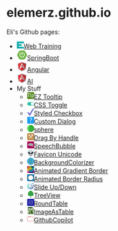 # elemerz.github.io
Eli's Github pages:
- ![Web Training](webtraining\favicon.png)[Web Training](webtraining\webtraining.html)
- ![SpringBoot](springboot\favicon.png)[SpringBoot](springboot\springboot.html)
- ![Angular](angular\favicon.png)[Angular](angular\angular.html)
- ![AI (Artifficial Intelligence)](angular\favicon.png)[AI](ai\ai.html)
- My Stuff
  - ![TipButton](my-stuff/tip-button/favicon-16x16.png)[EZ Tooltip](my-stuff/tip-button/index.html)
  - ![CSS Toggle](my-stuff/css-toggle/favicon-16x16.png)[CSS Toggle](my-stuff/css-toggle/index.html)
  - ![Styled Checkbox](my-stuff/styled-checkbox/favicon-16x16.png)[Styled Checkbox](my-stuff/styled-checkbox/index.html)
  - ![CustomDialog](my-stuff/custom-dialog/favicon-16x16.png)[Custom Dialog](my-stuff/custom-dialog/dialog.html)
  - ![Sphere](my-stuff/sphere-css3/favicon-16x16.png)[sphere](my-stuff/sphere-css3/index.html)
  - ![Draggable](my-stuff/draggable/favicon-16x16.png)[Drag By Handle](my-stuff/draggable/draggable.html)
  - ![SpeechBubble](my-stuff/speech-bubble/favicon-16x16.png)[SpeechBubble](my-stuff/speech-bubble/index.html)
  - ![Favicon Unicode](my-stuff/character-as-favicon/favicon-16x16.png)[Favicon Unicode](my-stuff/character-as-favicon/index.html)
  - ![BackgroundColorizer](my-stuff/background-colorizer/favicon-16x16.png)[BackgroundColorizer](my-stuff/background-colorizer/index.html)
  - ![Animated Gradient Border](my-stuff/animated-border/favicon-16x16.png)[Animated Gradient Border](my-stuff/animated-border/index.html)
  - ![Morph Circle to Square](my-stuff/animated-border-radius/favicon-16x16.png)[Animated Border Radius](my-stuff/animated-border-radius/index.html)
  - ![Slide Up/Down](my-stuff/slide-up-down/favicon-16x16.png)[Slide Up/Down](my-stuff/slide-up-down/index.html)
  - ![TreeView](my-stuff/tree-view/favicon-16x16.png)[TreeView](my-stuff/tree-view/index.html)
  - ![RoundTable](my-stuff/round-table/favicon-16x16.png)[RoundTable](my-stuff/round-table/index.html)
  - ![ImageAsTable](my-stuff/img-as-table/favicon-16x16.png)[ImageAsTable](my-stuff/img-as-table/index.html)
  - ![GithubCopilot](my-stuff/copilot/favicon-16x16.png)[GithubCopilot](my-stuff/copilot/index.html)
